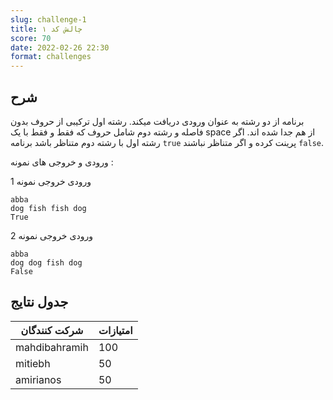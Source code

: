 ```yaml
---
slug: challenge-1
title: چالش کد ۱
score: 70
date: 2022-02-26 22:30
format: challenges
---
```


## شرح

برنامه از دو رشته به عنوان ورودی دریافت میکند. رشته اول ترکیبی از حروف بدون فاصله و رشته دوم شامل حروف که فقط و فقط با یک space از هم جدا شده اند. اگر رشته اول با رشته دوم متناظر باشد برنامه `true` پرینت کرده و اگر متناظر نباشند `false`.

ورودی و خروجی های نمونه :

ورودی خروجی نمونه 1

```text
abba
dog fish fish dog
True
```

ورودی خروجی نمونه 2

```text
abba
dog dog fish dog
False
```

## جدول نتایج

| شرکت کنندگان  | امتیازات |
| ------------- | -------- |
| mahdibahramih | 100      |
| mitiebh       | 50       |
| amirianos     | 50       |
